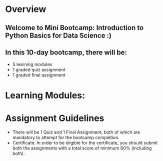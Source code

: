 # Overview
## Welcome to Mini Bootcamp: Introduction to Python Basics for Data Science :)

## In this 10-day bootcamp, there will be:
- 5 learning modules
- 1 graded quiz assignment
- 1 graded final assignment

# Learning Modules:

# Assignment Guidelines
- There will be 1 Quiz and 1 Final Assignment, both of which are mandatory to attempt for the bootcamp completion.
- Certificate: In order to be eligible for the certificate, you should submit both the assignments with a total score of minimum 60% (including both).
